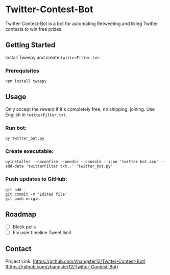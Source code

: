 # Twitter-Contest-Bot
Twitter-Contest-Bot is a bot for automating Retweeting and liking Twitter contests to win free prizes.

## Getting Started
Install Tweepy and create `twitterFilter.txt`.

### Prerequisites
```
npm install tweepy
```

## Usage
Only accept the reward if it's completely free, no shipping, joining.
Use English in `twitterFilter.txt`.

### Run bot:
```
py twitter_bot.py
```

### Create executable:
```
pyinstaller --noconfirm --onedir --console --icon 'twitter-bot.ico' --add-data 'twitterFilter.txt;.' 'twitter_bot.py'
```

### Push updates to GitHub:
```
git add .
git commit -m 'Edited file'
git push origin
```

## Roadmap
- [ ] Block polls
- [ ] Fix user timeline Tweet limit

## Contact
Project Link: [https://github.com/zhangster12/Twitter-Contest-Bot](https://github.com/zhangster12/Twitter-Contest-Bot)